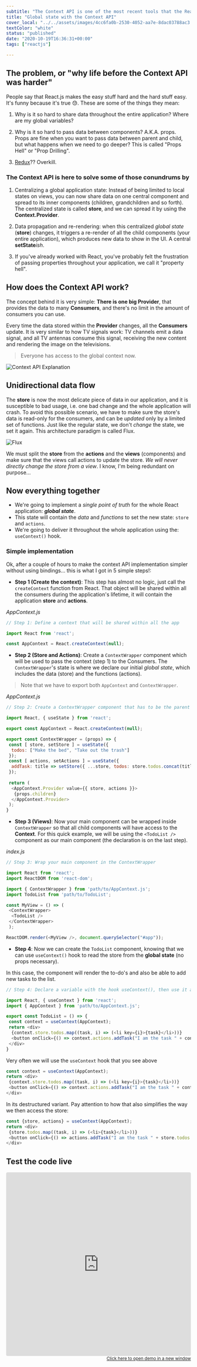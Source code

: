 ```yaml
---
subtitle: "The Context API is one of the most recent tools that the React.js team created to handle application data flow. It is the perfect companion for building small to mid-size applications without the need of a state management library like Redux "
title: "Global state with the Context API"
cover_local: "../../assets/images/4cc6fa0b-2530-4052-aa7e-8dac03788ac3.png"
textColor: "white"
status: "published"
date: "2020-10-19T16:36:31+00:00"
tags: ["reactjs"]

---
```


## The problem, or "why life before the Context API was harder"

People say that React.js makes the easy stuff hard and the hard stuff easy. It's funny because it's true 😓. These are some of the things they mean:

1. Why is it so hard to share data throughout the entire application? Where are my global variables?

2. Why is it so hard to pass data between components? A.K.A. props. Props are fine when you want to pass data between parent and child, but what happens when we need to go deeper? This is called "Props Hell" or "Prop Drilling".

3. [Redux](https://redux.js.org/)?? Overkill.

### The Context API is here to solve some of those conundrums by

1. Centralizing a global application state: Instead of being limited to local states on views, you can now share data on one central component and spread to its inner components (children, grandchildren and so forth). The centralized state is called **store**, and we can spread it by using the **Context.Provider**.

2. Data propagation and re-rendering: when this centralized *global state* (**store**) changes, it triggers a re-render of all the child components (your entire application), which produces new data to show in the UI. A central **setState***ish*.

3. If you've already worked with React, you've probably felt the frustration of passing properties throughout your application, we call it "property hell".

## How does the Context API work?

The concept behind it is very simple: **There is one big Provider**, that provides the data to many **Consumers**, and there's no limit in the amount of consumers you can use.

Every time the data stored within the **Provider** changes, all the **Consumers** update. It is very similar to how TV signals work: TV channels emit a data signal, and all TV antennas consume this signal, receiving the new content and rendering the image on the televisions.

> Everyone has access to the global context now.

![Context API Explanation](https://github.com/breatheco-de/content/blob/master/src/assets/images/72fe5361-5b2a-460f-8c2a-2d376616abf6.png?raw=true)

## Unidirectional data flow

The **store** is now the most delicate piece of data in our application, and it is susceptible to bad usage, i.e. one bad change and the whole application will crash. To avoid this possible scenario, we have to make sure the store's data is read-only for the consumers, and can be *updated* only by a limited set of functions. Just like the regular state, we don't *change* the state, we set it again. This architecture paradigm is called Flux.

![Flux](https://github.com/breatheco-de/content/blob/master/src/assets/images/flux-simple-f8-diagram-1300w.png?raw=true)

We must split the **store** from the **actions** and the **views** (components) and make sure that the views call actions to update the store. *We will never directly change the store from a view*. I know, I'm being redundant on purpose...

## Now everything together

+ We're going to implement a *single point of truth* for the whole React application: ***global state***.
+ This state will contain the *data* and *functions* to set the new state: `store` and `actions`.
+ We're going to deliver it throughout the whole application using the: `useContext()` hook.

### Simple implementation

Ok, after a couple of hours to make the context API implementation simpler without using bindings... this is what I got in 5 simple steps!:

+ **Step 1 (Create the context)**: This step has almost no logic, just call the `createContext` function from React. That object will be shared within all the consumers during the application's lifetime, it will contain the application **store** and **actions**.

*AppContext.js*

```js
// Step 1: Define a context that will be shared within all the app

import React from 'react';

const AppContext = React.createContext(null);
```

+ **Step 2 (Store and Actions)**: Create a `ContextWrapper` component which will be used to pass the context (step 1) to the Consumers. The `ContextWrapper`'s state is where we declare our initial *global state*, which includes the data (store) and the functions (actions).

> Note that we have to export both `AppContext` and `ContextWrapper`.

*AppContext.js*

```js
// Step 2: Create a ContextWrapper component that has to be the parent of every consumer

import React, { useState } from 'react';

export const AppContext = React.createContext(null);

export const ContextWrapper = (props) => {
 const [ store, setStore ] = useState({
  todos: ["Make the bed", "Take out the trash"]
 });
 const [ actions, setActions ] = useState({
  addTask: title => setStore({ ...store, todos: store.todos.concat(title) })
 });
 
 return (
  <AppContext.Provider value={{ store, actions }}>
   {props.children}
  </AppContext.Provider>
 );
}
```

+ **Step 3 (Views)**: Now your main component can be wrapped inside `ContextWrapper` so that all child components will have access to the **Context**. For this quick example, we will be using the `<TodoList />` component as our main component (the declaration is on the last step).

*index.js*

```js
// Step 3: Wrap your main component in the ContextWrapper

import React from 'react';
import ReactDOM from 'react-dom';

import { ContextWrapper } from 'path/to/AppContext.js';
import TodoList from 'path/to/TodoList';

const MyView = () => (
 <ContextWrapper>
  <TodoList />
 </ContextWrapper>
 );

ReactDOM.render(<MyView />, document.querySelector("#app"));
```

+ **Step 4**: Now we can create the `TodoList` component, knowing that we can use `useContext()` hook to read the store from the **global state** (no props necessary).

In this case, the component will render the to-do's and also be able to add new tasks to the list.

```js
// Step 4: Declare a variable with the hook useContext(), then use it as an object to access any code inside of it 

import React, { useContext } from 'react';
import { AppContext } from 'path/to/AppContext.js';

export const TodoList = () => {
 const context = useContext(AppContext);
 return <div>
  {context.store.todos.map((task, i) => (<li key={i}>{task}</li>))}
  <button onClick={() => context.actions.addTask("I am the task " + context.store.todos.length)}> + add </button>
 </div>
}
```

Very often we will use the `useContext` hook that you see above

```javascript
const context = useContext(AppContext);
return <div>
 {context.store.todos.map((task, i) => (<li key={i}>{task}</li>))}
 <button onClick={() => context.actions.addTask("I am the task " + context.store.todos.length)}> + add </button>
</div>
```

In its destructured variant. Pay attention to how that also simplifies the way we then access the store:

```javascript
const {store, actions} = useContext(AppContext);
return <div>
 {store.todos.map((task, i) => (<li>{task}</li>))}
 <button onClick={() => actions.addTask("I am the task " + store.todos.length)}> + add </button>
</div>
```

## Test the code live

<iframe src="https://playcode.io/1764053" style="width:100%; height:500px; border:0; border-radius: 4px;" ></iframe>

<div align="right"><small><a href="https://playcode.io/1764053">Click here to open demo in a new window</a></small></div>
